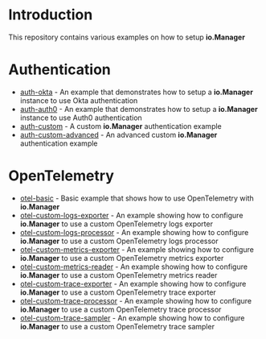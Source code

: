# Introduction

This repository contains various examples on how to setup **io.Manager**

# Authentication

- [auth-okta](./auth-okta) - An example that demonstrates how to setup a **io.Manager** instance to use Okta authentication
- [auth-auth0](./auth-auth0) - An example that demonstrates how to setup a **io.Manager** instance to use Auth0 authentication
- [auth-custom](./auth-custom) - A custom **io.Manager** authentication example
- [auth-custom-advanced](./auth-custom-advanced) - An advanced custom **io.Manager** authentication example

# OpenTelemetry

- [otel-basic](./otel-basic) - Basic example that shows how to use OpenTelemetry with **io.Manager**
- [otel-custom-logs-exporter](./otel-custom-logs-exporter) - An example showing how to configure **io.Manager** to use a custom OpenTelemetry logs exporter
- [otel-custom-logs-processor](./otel-custom-logs-processor) - An example showing how to configure **io.Manager** to use a custom OpenTelemetry logs processor
- [otel-custom-metrics-exporter](./otel-custom-metrics-exporter) - An example showing how to configure **io.Manager** to use a custom OpenTelemetry metrics exporter
- [otel-custom-metrics-reader](./otel-custom-metrics-reader) - An example showing how to configure **io.Manager** to use a custom OpenTelemetry metrics reader
- [otel-custom-trace-exporter](./otel-custom-trace-exporter) - An example showing how to configure **io.Manager** to use a custom OpenTelemetry trace exporter
- [otel-custom-trace-processor](./otel-custom-trace-processor) - An example showing how to configure **io.Manager** to use a custom OpenTelemetry trace processor
- [otel-custom-trace-sampler](./otel-custom-trace-sampler) - An example showing how to configure **io.Manager** to use a custom OpenTelemetry trace sampler
